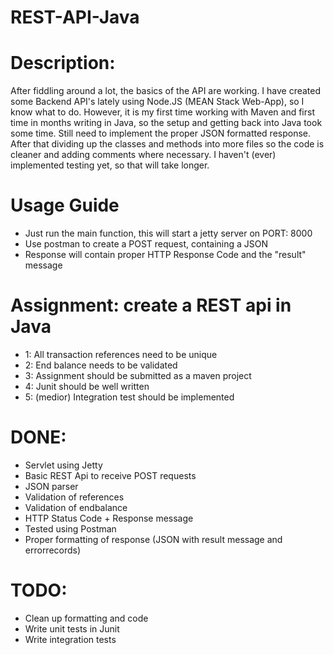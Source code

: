 # REST-API-Java

# **Description:**
After fiddling around a lot, the basics of the API are working. I have created some Backend API's lately using Node.JS (MEAN Stack Web-App), so I know what to do. However, it is my first time working with Maven and first time in months writing in Java, so the setup and getting back into Java took some time. Still need to implement the proper JSON formatted response. After that dividing up the classes and methods into more files so the code is cleaner and adding comments where necessary. I haven't (ever) implemented testing yet, so that will take longer. 


# Usage Guide 
- Just run the main function, this will start a jetty server on PORT: 8000
- Use postman to create a POST request, containing a JSON
- Response will contain proper HTTP Response Code and the "result" message


# Assignment: create a REST api in Java

- 1: All transaction references need to be unique
- 2: End balance needs to be validated
- 3: Assignment should be submitted as a maven project
- 4: Junit should be well written
- 5: (medior) Integration test should be implemented

# DONE:
- Servlet using Jetty
- Basic REST Api to receive POST requests
- JSON parser
- Validation of references
- Validation of endbalance
- HTTP Status Code + Response message
- Tested using Postman
- Proper formatting of response (JSON with result message and errorrecords)

# TODO:
- Clean up formatting and code
- Write unit tests in Junit
- Write integration tests 
